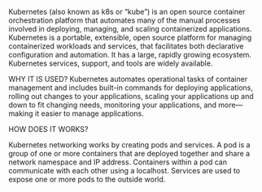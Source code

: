 
Kubernetes (also known as k8s or “kube”) is an open source container orchestration platform that automates many of the manual processes involved in deploying, managing, and scaling containerized applications.
Kubernetes is a portable, extensible, open source platform for managing containerized workloads and services, that facilitates both declarative configuration and automation. It has a large, rapidly growing ecosystem. Kubernetes services, support, and tools are widely available.

WHY IT IS USED?
Kubernetes automates operational tasks of container management and includes built-in commands for deploying applications, rolling out changes to your applications, scaling your applications up and down to fit changing needs, monitoring your applications, and more—making it easier to manage applications.

HOW DOES IT WORKS?

Kubernetes networking works by creating pods and services. A pod is a group of one or more containers that are deployed together and share a network namespace and IP address. Containers within a pod can communicate with each other using a localhost. Services are used to expose one or more pods to the outside world.
